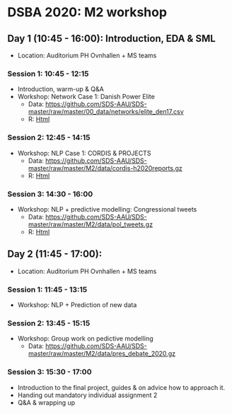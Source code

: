 # DSBA 2020: M2 workshop 

## Day 1 (10:45 - 16:00): Introduction, EDA & SML
* Location: Auditorium PH Ovnhallen + MS teams

### Session 1: 10:45 - 12:15
* Introduction, warm-up & Q&A
* Workshop: Network Case 1: Danish Power Elite
   * Data: https://github.com/SDS-AAU/SDS-master/raw/master/00_data/networks/elite_den17.csv
   * R: [Html](https://sds-aau.github.io/SDS-master/M2/exercises/networks_danish_elite.nb.html)

### Session 2: 12:45 - 14:15
* Workshop: NLP Case 1: CORDIS & PROJECTS
   * Data: https://github.com/SDS-AAU/SDS-master/raw/master/M2/data/cordis-h2020reports.gz
   * R: [Html](https://sds-aau.github.io/SDS-master/M2/exercises/NLP_workshop_CORDIS.nb.html)

### Session 3: 14:30 - 16:00
* Workshop: NLP + predictive modelling: Congressional tweets
   * Data: https://github.com/SDS-AAU/SDS-master/raw/master/M2/data/pol_tweets.gz
   * R: [Html](https://sds-aau.github.io/SDS-master/M2/exercises/NLP_workshop_1_debate_tweets.nb.html)

## Day 2 (11:45 - 17:00): 
* Location: Auditorium PH Ovnhallen + MS teams

### Session 1: 11:45 - 13:15
* Workshop: NLP + Prediction of new data

### Session 2: 13:45 - 15:15
* Workshop: Group work on pedictive modelling
   * Data: https://github.com/SDS-AAU/SDS-master/raw/master/M2/data/pres_debate_2020.gz

### Session 3: 15:30 - 17:00
* Introduction to the final project, guides & on advice how to approach it.
* Handing out mandatory individual assignment 2
* Q&A & wrapping up
